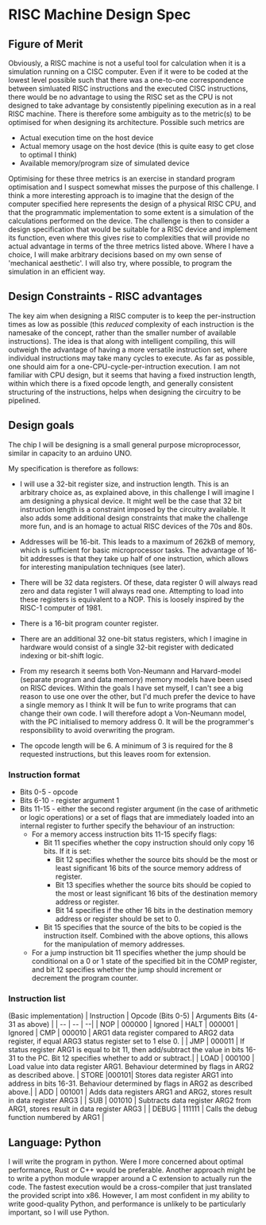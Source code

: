# RISC Machine Design Spec

## Figure of Merit

Obviously, a RISC machine is not a useful tool for calculation when it is a simulation running on a CISC computer. Even if it were to be coded at the lowest level possible such that there was a one-to-one correspondence between simluated RISC instructions and the executed CISC instructions, there would be no advantage to using the RISC set as the CPU is not designed to take advantage by consistently pipelining execution as in a real RISC machine. There is therefore some ambiguity as to the metric(s) to be optimised for when designing its architecture. Possible such metrics are

- Actual execution time on the host device
- Actual memory usage on the host device (this is quite easy to get close to optimal I think)
- Available memory/program size of simulated device

Optimising for these three metrics is an exercise in standard program optimisation and I suspect somewhat misses the purpose of this challenge. I think a more interesting approach is to imagine that the design of the computer specified here represents the design of a physical RISC CPU, and that the programmatic implementation to some extent is a simulation of the calculations performed on the device. The challenge is then to consider a design specification that would be suitable for a RISC device and implement its function, even where this gives rise to complexities that will provide no actual advantage in terms of the three metrics listed above. Where I have a choice, I will make arbitrary decisions based on my own sense of 'mechanical aesthetic'. I will also try, where possible, to program the simulation in an efficient way.

## Design Constraints - RISC advantages

The key aim when designing a RISC computer is to keep the per-instruction times as low as possible (this *reduced* complexity of each instruction is the namesake of the concept, rather than the smaller number of available instructions). The idea is that along with intelligent compiling, this will outweigh the advantage of having a more versatile instruction set, where individual instructions may take many cycles to execute. As far as possible, one should aim for a one-CPU-cycle-per-intruction execution. I am not familiar with CPU design, but it seems that having a fixed instruction length, within which there is a fixed opcode length, and generally consistent structuring of the instructions, helps when designing the circuitry to be pipelined.

## Design goals

The chip I will be designing is a small general purpose microprocessor, similar in capacity to an arduino UNO. 

My specification is therefore as follows:

- I will use a 32-bit register size, and instruction length. This is an arbitrary choice as, as explained above, in this challenge I will imagine I am designing a physical device. It might well be the case that 32 bit instruction length is a constraint imposed by the circuitry available. It also adds some additional design constraints that make the challenge more fun, and is an homage to actual RISC devices of the 70s and 80s.

- Addresses will be 16-bit. This leads to a maximum of 262kB of memory, which is sufficient for basic microprocessor tasks. The advantage of 16-bit addresses is that they take up half of one instruction, which allows for interesting manipulation techniques (see later).

- There will be 32 data registers. Of these, data register 0 will always read zero and data register 1 will always read one. Attempting to load into these registers is equivalent to a NOP. This is loosely inspired by the RISC-1 computer of 1981.

- There is a 16-bit program counter register.

- There are an additional 32 one-bit status registers, which I imagine in hardware would consist of a single 32-bit register with dedicated indexing or bit-shift logic.

- From my research it seems both Von-Neumann and Harvard-model (separate program and data memory) memory models have been used on RISC devices. Within the goals I have set myself, I can't see a big reason to use one over the other, but I'd much prefer the device to have a single memory as I think It will be fun to write programs that can change their own code. I will therefore adopt a Von-Neumann model, with the PC initialised to memory address 0. It will be the programmer's responsibility to avoid overwriting the program.

- The opcode length will be 6. A minimum of 3 is required for the 8 requested instructions, but this leaves room for extension.

### Instruction format

- Bits 0-5 - opcode 
- Bits 6-10 - register argument 1
- Bits 11-15 - either the second register argument (in the case of arithmetic or logic operations) or a set of flags that are immediately loaded into an internal register to further specify the behaviour of an instruction:
  - For a memory access instruction bits 11-15 specify flags: 
      - Bit 11 specifies whether the copy instruction should only copy 16 bits. If it is set:
        - Bit 12 specifies whether the source bits should be the most or least significant 16 bits of the source memory address of register.
        - Bit 13 specifies whether the source bits should be copied to the most or least significant 16 bits of the destination memory address or register.
        - Bit 14 specifies if the other 16 bits in the destination memory address or register should be set to 0.
      - Bit 15 specifies that the source of the bits to be copied is the instruction itself. Combined with the above options, this allows for the manipulation of memory addresses.
  - For a jump instruction bit 11 specifies whether the jump should be conditional on a 0 or 1 state of the specified bit in the COMP register, and bit 12 specifies whether the jump should increment or decrement the program counter.

### Instruction list
(Basic implementation)
| Instruction | Opcode (Bits 0-5) | Arguments Bits (4-31 as above) |
| -- | -- | --|
| NOP | 000000 | Ignored
| HALT | 000001 | Ignored
| CMP | 000010 | ARG1 data register compared to ARG2 data register, if equal ARG3 status register set to 1 else 0. | 
| JMP | 000011 | If status register ARG1 is equal to bit 11, then add/subtract the value in bits 16-31 to the PC. Bit 12 specifies whether to add or subtract.|
| LOAD | 000100 | Load value into data register ARG1. Behaviour determined by flags in ARG2 as described above.
| STORE |000101| Stores data register ARG1 into address in bits 16-31. Behaviour determined by flags in ARG2 as described above.|
| ADD | 001001 | Adds data registers ARG1 and ARG2, stores result in data register ARG3 |
| SUB | 001010 | Subtracts data register ARG2 from ARG1, stores result in data register ARG3 |
| DEBUG | 111111 | Calls the debug function numbered by ARG1 |


## Language: Python

I will write the program in python. Were I more concerned about optimal performance, Rust or C++ would be preferable. Another approach might be to write a python module wrapper around a C extension to actually run the code. The fastest execution would be a cross-compiler that just translated the provided script into x86. However, I am most confident in my ability to write good-quality Python, and performance is unlikely to be particularly important, so I will use Python.
